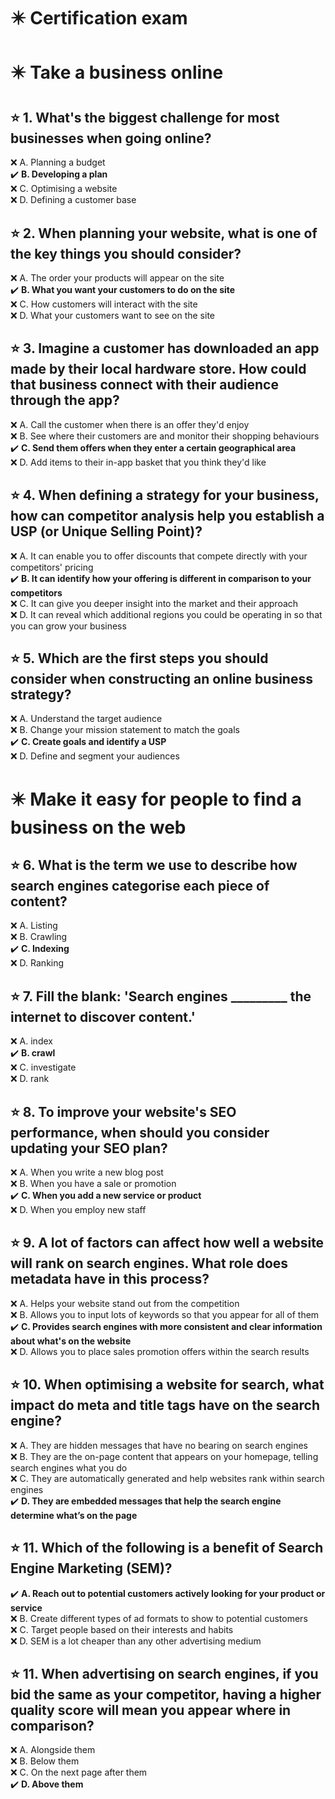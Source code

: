 # :eight_pointed_black_star: Certification exam

# :eight_pointed_black_star: Take a business online

## :star: 1. What's the biggest challenge for most businesses when going online?

:x: A. Planning a budget\
:heavy_check_mark: **B. Developing a plan**\
:x: C. Optimising a website\
:x: D. Defining a customer base

## :star: 2. When planning your website, what is one of the key things you should consider?

:x: A. The order your products will appear on the site\
:heavy_check_mark: **B. What you want your customers to do on the site**\
:x: C. How customers will interact with the site\
:x: D. What your customers want to see on the site

## :star: 3. Imagine a customer has downloaded an app made by their local hardware store. How could that business connect with their audience through the app?

:x: A. Call the customer when there is an offer they'd enjoy\
:x: B. See where their customers are and monitor their shopping behaviours\
:heavy_check_mark: **C. Send them offers when they enter a certain geographical area**\
:x: D. Add items to their in-app basket that you think they'd like

## :star: 4. When defining a strategy for your business, how can competitor analysis help you establish a USP (or Unique Selling Point)?

:x: A. It can enable you to offer discounts that compete directly with your competitors' pricing\
:heavy_check_mark: **B. It can identify how your offering is different in comparison to your competitors**\
:x: C. It can give you deeper insight into the market and their approach\
:x: D. It can reveal which additional regions you could be operating in so that you can grow your business

## :star: 5. Which are the first steps you should consider when constructing an online business strategy?

:x: A. Understand the target audience\
:x: B. Change your mission statement to match the goals\
:heavy_check_mark: **C. Create goals and identify a USP**\
:x: D. Define and segment your audiences

# :eight_pointed_black_star: Make it easy for people to find a business on the web

## :star: 6. What is the term we use to describe how search engines categorise each piece of content?

:x: A. Listing\
:x: B. Crawling\
:heavy_check_mark: **C. Indexing**\
:x: D. Ranking

## :star: 7. Fill the blank: 'Search engines _________ the internet to discover content.'

:x: A. index\
:heavy_check_mark: **B. crawl**\
:x: C. investigate\
:x: D. rank

## :star: 8. To improve your website's SEO performance, when should you consider updating your SEO plan?

:x: A. When you write a new blog post\
:x: B. When you have a sale or promotion\
:heavy_check_mark: **C. When you add a new service or product**\
:x: D. When you employ new staff

## :star: 9. A lot of factors can affect how well a website will rank on search engines. What role does metadata have in this process?

:x: A. Helps your website stand out from the competition\
:x: B. Allows you to input lots of keywords so that you appear for all of them\
:heavy_check_mark: **C. Provides search engines with more consistent and clear information about what's on the website**\
:x: D. Allows you to place sales promotion offers within the search results

## :star: 10. When optimising a website for search, what impact do meta and title tags have on the search engine?

:x: A. They are hidden messages that have no bearing on search engines\
:x: B. They are the on-page content that appears on your homepage, telling search engines what you do\
:x: C. They are automatically generated and help websites rank within search engines\
:heavy_check_mark: **D. They are embedded messages that help the search engine determine what’s on the page**

## :star: 11. Which of the following is a benefit of Search Engine Marketing (SEM)?

:heavy_check_mark: **A. Reach out to potential customers actively looking for your product or service**\
:x: B. Create different types of ad formats to show to potential customers\
:x: C. Target people based on their interests and habits\
:x: D. SEM is a lot cheaper than any other advertising medium

## :star: 11. When advertising on search engines, if you bid the same as your competitor, having a higher quality score will mean you appear where in comparison?

:x: A. Alongside them\
:x: B. Below them\
:x: C. On the next page after them\
:heavy_check_mark: **D. Above them**